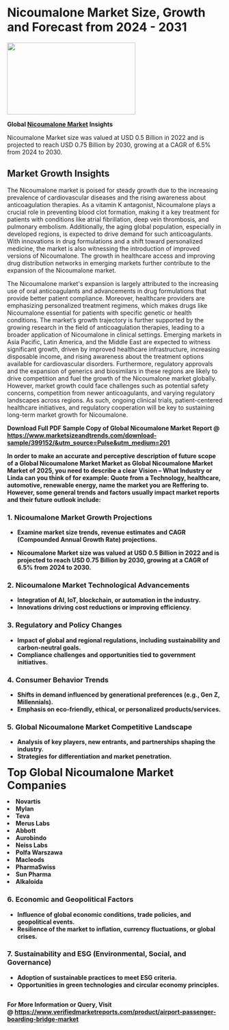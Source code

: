 <H1>Nicoumalone Market Size, Growth and Forecast from 2024 - 2031</H1><img class="aligncenter size-medium wp-image-584254" src="https://thirdeyenews.in/wp-content/uploads/2024/09/Global-Market-Research-300x168.jpeg" alt="" width="300" height="168" /><p><strong>Global&nbsp;<a href="https://www.marketsizeandtrends.com/download-sample/399152/&amp;utm_source=Pulse&amp;utm_medium=201">Nicoumalone Market</a> Insights</strong></p><p>Nicoumalone Market size was valued at USD 0.5 Billion in 2022 and is projected to reach USD 0.75 Billion by 2030, growing at a CAGR of 6.5% from 2024 to 2030.</p><p><h2>Market Growth Insights</h2> <p>The Nicoumalone market is poised for steady growth due to the increasing prevalence of cardiovascular diseases and the rising awareness about anticoagulation therapies. As a vitamin K antagonist, Nicoumalone plays a crucial role in preventing blood clot formation, making it a key treatment for patients with conditions like atrial fibrillation, deep vein thrombosis, and pulmonary embolism. Additionally, the aging global population, especially in developed regions, is expected to drive demand for such anticoagulants. With innovations in drug formulations and a shift toward personalized medicine, the market is also witnessing the introduction of improved versions of Nicoumalone. The growth in healthcare access and improving drug distribution networks in emerging markets further contribute to the expansion of the Nicoumalone market.</p> <p><strong></strong></p> <p>The Nicoumalone market's expansion is largely attributed to the increasing use of oral anticoagulants and advancements in drug formulations that provide better patient compliance. Moreover, healthcare providers are emphasizing personalized treatment regimens, which makes drugs like Nicoumalone essential for patients with specific genetic or health conditions. The market’s growth trajectory is further supported by the growing research in the field of anticoagulation therapies, leading to a broader application of Nicoumalone in clinical settings. Emerging markets in Asia Pacific, Latin America, and the Middle East are expected to witness significant growth, driven by improved healthcare infrastructure, increasing disposable income, and rising awareness about the treatment options available for cardiovascular disorders. Furthermore, regulatory approvals and the expansion of generics and biosimilars in these regions are likely to drive competition and fuel the growth of the Nicoumalone market globally. However, market growth could face challenges such as potential safety concerns, competition from newer anticoagulants, and varying regulatory landscapes across regions. As such, ongoing clinical trials, patient-centered healthcare initiatives, and regulatory cooperation will be key to sustaining long-term market growth for Nicoumalone.</p> <p><strong></p><p><span class=""><strong>Download Full PDF Sample Copy of Global Nicoumalone Market Report</strong> @ <a href="https://www.marketsizeandtrends.com/download-sample/399152/&amp;utm_source=Pulse&amp;utm_medium=201" target="_blank">https://www.marketsizeandtrends.com/download-sample/399152/&amp;utm_source=Pulse&amp;utm_medium=201</a></span></p><p>In order to make an accurate and perceptive description of future scope of a Global&nbsp;Nicoumalone Market Market as Global&nbsp;Nicoumalone Market Market of 2025, you need to describe a clear Vision &ndash; What Industry or Linda can you think of for example: Quote from a Technology, healthcare, automotive, renewable energy, name the market you are Reffering to. However, some general trends and factors usually impact market reports and their future outlook include:</p><h3>1.&nbsp;<strong>Nicoumalone Market Growth Projections</strong></h3><ul><li>Examine market size trends, revenue estimates and CAGR (Compounded Annual Growth Rate) projections.</li><li><p>Nicoumalone Market size was valued at USD 0.5 Billion in 2022 and is projected to reach USD 0.75 Billion by 2030, growing at a CAGR of 6.5% from 2024 to 2030.</p></li></ul><h3>2.&nbsp;<strong>Nicoumalone Market Technological Advancements</strong></h3><ul><li>Integration of AI, IoT, blockchain, or automation in the industry.</li><li>Innovations driving cost reductions or improving efficiency.</li></ul><h3>3.&nbsp;<strong>Regulatory and Policy Changes</strong></h3><ul><li>Impact of global and regional regulations, including sustainability and carbon-neutral goals.</li><li>Compliance challenges and opportunities tied to government initiatives.</li></ul><h3>4.&nbsp;<strong>Consumer Behavior Trends</strong></h3><ul><li>Shifts in demand influenced by generational preferences (e.g., Gen Z, Millennials).</li><li>Emphasis on eco-friendly, ethical, or personalized products/services.</li></ul><h3>5.&nbsp;<strong>Global Nicoumalone Market Competitive Landscape</strong></h3><ul><li>Analysis of key players, new entrants, and partnerships shaping the industry.</li><li>Strategies for differentiation and market penetration.</li></ul><p data-pm-slice="1 1 []"><span style="color: inherit; font-family: inherit; font-size: 25px;">Top Global Nicoumalone Market Companies</span></p><div class="" data-test-id=""><p><li>Novartis</li><li> Mylan</li><li> Teva</li><li> Merus Labs</li><li> Abbott</li><li> Aurobindo</li><li> Neiss Labs</li><li> Polfa Warszawa</li><li> Macleods</li><li> PharmaSwiss</li><li> Sun Pharma</li><li> Alkaloida</li></p></div><h3>6.&nbsp;<strong>Economic and Geopolitical Factors</strong></h3><ul><li>Influence of global economic conditions, trade policies, and geopolitical events.</li><li>Resilience of the market to inflation, currency fluctuations, or global crises.</li></ul><h3>7.&nbsp;<strong>Sustainability and ESG (Environmental, Social, and Governance)</strong></h3><ul><li>Adoption of sustainable practices to meet ESG criteria.</li><li>Opportunities in green technologies and circular economy principles.</li></ul><h2><strong style="font-size: 14px;">For More Information or Query, Visit @&nbsp;</strong><a style="background-color: #ffffff; font-size: 14px;" href="https://www.marketsizeandtrends.com/report/nicoumalone-market/" target="_blank">https://www.verifiedmarketreports.com/product/airport-passenger-boarding-bridge-market</a></h2>
